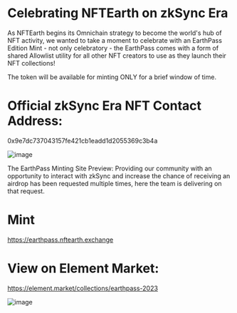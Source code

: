 # Celebrating NFTEarth on zkSync Era 

As NFTEarth begins its Omnichain strategy to become the world's hub of NFT activity, we wanted to take a moment to celebrate with an EarthPass Edition Mint - not only celebratory - the EarthPass comes with a form of shared Allowlist utility for all other NFT creators to use as they launch their NFT collections!

The token will be available for minting ONLY for a brief window of time.

# Official zkSync Era NFT Contact Address: 

0x9e7dc737043157fe421cb1eadd1d2055369c3b4a

![image](https://github.com/westonnelson/earthpass-edition/assets/29180454/fa94ab53-5379-47bb-8897-756bc401831d)

The EarthPass Minting Site Preview: Providing our community with an opportunity to interact with zkSync and increase the chance of receiving an airdrop has been requested multiple times, here the team is delivering on that request.

# Mint 

https://earthpass.nftearth.exchange


# View on Element Market:

https://element.market/collections/earthpass-2023

![image](https://github.com/NFTEarth/earthpass-edition/assets/29180454/32479823-032b-4353-93fe-d620b36a48a4)

